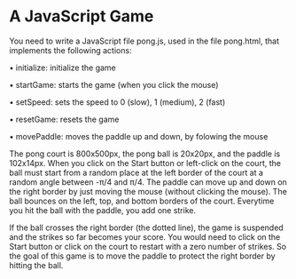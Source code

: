 # A JavaScript Game
You need to write a JavaScript file pong.js, used in the file pong.html, that implements the following actions:

•	initialize: initialize the game

•	startGame: starts the game (when you click the mouse)

•	setSpeed: sets the speed to 0 (slow), 1 (medium), 2 (fast)

•	resetGame: resets the game

•	movePaddle: moves the paddle up and down, by folowing the mouse

The pong court is 800x500px, the pong ball is 20x20px, and the paddle is 102x14px. When you click on the Start button or left-click on the court, the ball must start from a random place at the left border of the court at a random angle between -π/4 and π/4. The paddle can move up and down on the right border by just moving the mouse (without clicking the mouse). The ball bounces on the left, top, and bottom borders of the court. Everytime you hit the ball with the paddle, you add one strike. 

If the ball crosses the right border (the dotted line), the game is suspended and the strikes so far becomes your score. You would need to click on the Start button or click on the court to restart with a zero number of strikes. So the goal of this game is to move the paddle to protect the right border by hitting the ball.
